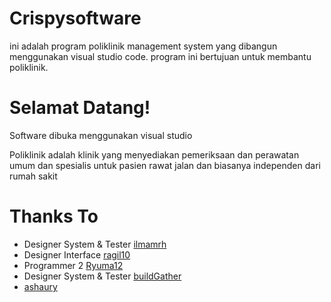 # Crispysoftware

ini adalah program poliklinik management system yang dibangun menggunakan visual studio code. program ini bertujuan untuk membantu poliklinik.
# Selamat Datang!

Software dibuka menggunakan visual studio 

Poliklinik adalah klinik yang menyediakan pemeriksaan dan perawatan umum dan spesialis untuk pasien rawat jalan dan biasanya independen dari rumah sakit

# Thanks To
  - Designer System & Tester [ilmamrh](https://github.com/ilmamrh)
  - Designer Interface [ragil10](https://github.com/ragil10)
  - Programmer 2 [Ryuma12](https://github.com/Ryuma12)
  - Designer System & Tester [buildGather](https://github.com/buildGather)
  - [ashaury](https://github.com/ashaury)
